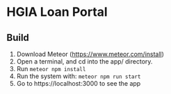 # HGIA Loan Portal

## Build

1. Download Meteor (https://www.meteor.com/install)
2. Open a terminal, and cd into the app/ directory.
3. Run ```meteor npm install```
4. Run the system with:
```meteor npm run start```
5. Go to https://localhost:3000 to see the app

